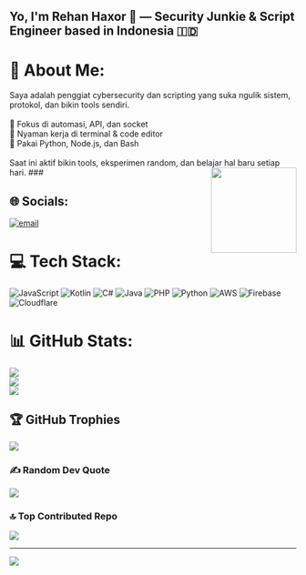 <h2 align="left">Yo, I'm Rehan Haxor 👾 — Security Junkie & Script Engineer based in Indonesia 🇮🇩</h2>

# 💫 About Me:
Saya adalah penggiat cybersecurity dan scripting yang suka ngulik sistem, protokol, dan bikin tools sendiri.<br><br>🔹 Fokus di automasi, API, dan socket  <br>🔹 Nyaman kerja di terminal & code editor  <br>🔹 Pakai Python, Node.js, dan Bash<br><br>Saat ini aktif bikin tools, eksperimen random, dan belajar hal baru setiap hari. ### <img align="right" height="150" src="https://i.imgflip.com/65efzo.gif"  />


## 🌐 Socials:
[![email](https://img.shields.io/badge/Email-D14836?logo=gmail&logoColor=white)](mailto:pompurinpom4@gmail.com) 

# 💻 Tech Stack:
![JavaScript](https://img.shields.io/badge/javascript-%23323330.svg?style=for-the-badge&logo=javascript&logoColor=%23F7DF1E) ![Kotlin](https://img.shields.io/badge/kotlin-%237F52FF.svg?style=for-the-badge&logo=kotlin&logoColor=white) ![C#](https://img.shields.io/badge/c%23-%23239120.svg?style=for-the-badge&logo=csharp&logoColor=white) ![Java](https://img.shields.io/badge/java-%23ED8B00.svg?style=for-the-badge&logo=openjdk&logoColor=white) ![PHP](https://img.shields.io/badge/php-%23777BB4.svg?style=for-the-badge&logo=php&logoColor=white) ![Python](https://img.shields.io/badge/python-3670A0?style=for-the-badge&logo=python&logoColor=ffdd54) ![AWS](https://img.shields.io/badge/AWS-%23FF9900.svg?style=for-the-badge&logo=amazon-aws&logoColor=white) ![Firebase](https://img.shields.io/badge/firebase-%23039BE5.svg?style=for-the-badge&logo=firebase) ![Cloudflare](https://img.shields.io/badge/Cloudflare-F38020?style=for-the-badge&logo=Cloudflare&logoColor=white)
# 📊 GitHub Stats:
![](https://github-readme-stats.vercel.app/api?username=rehanHaxor&theme=radical&hide_border=false&include_all_commits=true&count_private=false)<br/>
![](https://nirzak-streak-stats.vercel.app/?user=rehanHaxor&theme=radical&hide_border=false)<br/>
![](https://github-readme-stats.vercel.app/api/top-langs/?username=rehanHaxor&theme=radical&hide_border=false&include_all_commits=true&count_private=false&layout=compact)

## 🏆 GitHub Trophies
![](https://github-profile-trophy.vercel.app/?username=rehanHaxor&theme=radical&no-frame=false&no-bg=true&margin-w=4)

### ✍️ Random Dev Quote
![](https://quotes-github-readme.vercel.app/api?type=horizontal&theme=radical)

### 🔝 Top Contributed Repo
![](https://github-contributor-stats.vercel.app/api?username=rehanHaxor&limit=5&theme=dark&combine_all_yearly_contributions=true)

---
[![](https://visitcount.itsvg.in/api?id=rehanHaxor&icon=4&color=7)](https://visitcount.itsvg.in)

<!-- Proudly created with GPRM ( https://gprm.itsvg.in ) -->
